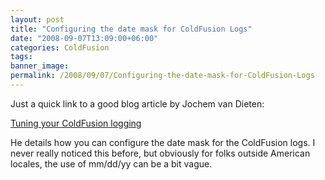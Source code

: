 ```yaml
---
layout: post
title: "Configuring the date mask for ColdFusion Logs"
date: "2008-09-07T13:09:00+06:00"
categories: ColdFusion 
tags: 
banner_image: 
permalink: /2008/09/07/Configuring-the-date-mask-for-ColdFusion-Logs
---
```


Just a quick link to a good blog article by Jochem van Dieten:

<a href="http://jochem.vandieten.net/2008/09/07/tuning-your-coldfusion-logging/">Tuning your ColdFusion logging</a>

He details how you can configure the date mask for the ColdFusion logs. I never really noticed this before, but obviously for folks outside American locales, the use of mm/dd/yy can be a bit vague.